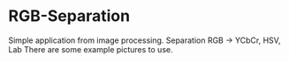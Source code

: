 # RGB-Separation
Simple application from image processing. 
Separation RGB -> YCbCr, HSV, Lab
There are some example pictures to use.
